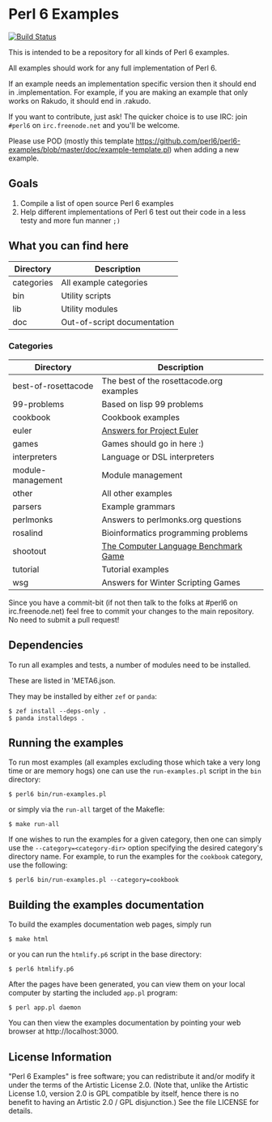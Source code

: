 # Perl 6 Examples

[![Build Status](https://travis-ci.org/perl6/perl6-examples.svg?branch=master)](https://travis-ci.org/perl6/perl6-examples)

This is intended to be a repository for all kinds of Perl 6 examples.

All examples should work for any full implementation of Perl 6.

If an example needs an implementation specific version then it should end in
.implementation.  For example, if you are making an example that only works
on Rakudo, it should end in .rakudo.

If you want to contribute, just ask! The quicker choice is to use IRC:
join `#perl6` on `irc.freenode.net` and you'll be welcome.

Please use POD (mostly this template
https://github.com/perl6/perl6-examples/blob/master/doc/example-template.pl) when
adding a new example.

## Goals

1. Compile a list of open source Perl 6 examples
2. Help different implementations of Perl 6 test out their code in a less
   testy and more fun manner `;)`

## What you can find here

| Directory          | Description                              |
|--------------------|------------------------------------------|
|categories          | All example categories |
|bin                 | Utility scripts |
|lib                 | Utility modules |
|doc                 | Out-of-script documentation |

### Categories

| Directory          | Description |
|--------------------|-------------|
|best-of-rosettacode | The best of the rosettacode.org examples |
|99-problems         | Based on lisp 99 problems |
|cookbook            | Cookbook examples |
|euler               | [Answers for Project Euler](http://projecteuler.net) |
|games               | Games should go in here :) |
|interpreters        | Language or DSL interpreters |
|module-management   | Module management |
|other               | All other examples |
|parsers             | Example grammars |
|perlmonks           | Answers to perlmonks.org questions |
|rosalind            | Bioinformatics programming problems |
|shootout            | [The Computer Language Benchmark Game](http://shootout.alioth.debian.org/) |
|tutorial            | Tutorial examples |
|wsg                 | Answers for Winter Scripting Games |

Since you have a commit-bit (if not then talk to the folks at #perl6 on
irc.freenode.net) feel free to commit your changes to the main repository.
No need to submit a pull request!

## Dependencies

To run all examples and tests, a number of modules need to be installed.

These are listed in 'META6.json.

They may be installed by either `zef` or `panda`:

    $ zef install --deps-only .
    $ panda installdeps .

## Running the examples

To run most examples (all examples excluding those which take a very long
time or are memory hogs) one can use the `run-examples.pl` script in the
`bin` directory:

    $ perl6 bin/run-examples.pl

or simply via the `run-all` target of the Makefle:

    $ make run-all

If one wishes to run the examples for a given category, then one can simply
use the `--category=<category-dir>` option specifying the desired category's
directory name.  For example, to run the examples for the `cookbook`
category, use the following:

    $ perl6 bin/run-examples.pl --category=cookbook

## Building the examples documentation

To build the examples documentation web pages, simply run

    $ make html

or you can run the `htmlify.p6` script in the base directory:

    $ perl6 htmlify.p6

After the pages have been generated, you can view them on your local
computer by starting the included `app.pl` program:

    $ perl app.pl daemon

You can then view the examples documentation by pointing your web browser at
http://localhost:3000.

## License Information

"Perl 6 Examples" is free software; you can redistribute it and/or modify it
under the terms of the Artistic License 2.0.  (Note that, unlike the
Artistic License 1.0, version 2.0 is GPL compatible by itself, hence there
is no benefit to having an Artistic 2.0 / GPL disjunction.)  See the file
LICENSE for details.
